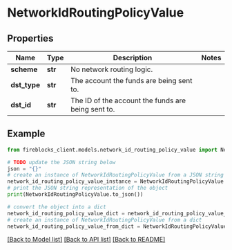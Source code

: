 # NetworkIdRoutingPolicyValue


## Properties

Name | Type | Description | Notes
------------ | ------------- | ------------- | -------------
**scheme** | **str** | No network routing logic. | 
**dst_type** | **str** | The account the funds are being sent to. | 
**dst_id** | **str** | The ID of the account the funds are being sent to. | 

## Example

```python
from fireblocks_client.models.network_id_routing_policy_value import NetworkIdRoutingPolicyValue

# TODO update the JSON string below
json = "{}"
# create an instance of NetworkIdRoutingPolicyValue from a JSON string
network_id_routing_policy_value_instance = NetworkIdRoutingPolicyValue.from_json(json)
# print the JSON string representation of the object
print(NetworkIdRoutingPolicyValue.to_json())

# convert the object into a dict
network_id_routing_policy_value_dict = network_id_routing_policy_value_instance.to_dict()
# create an instance of NetworkIdRoutingPolicyValue from a dict
network_id_routing_policy_value_from_dict = NetworkIdRoutingPolicyValue.from_dict(network_id_routing_policy_value_dict)
```
[[Back to Model list]](../README.md#documentation-for-models) [[Back to API list]](../README.md#documentation-for-api-endpoints) [[Back to README]](../README.md)


